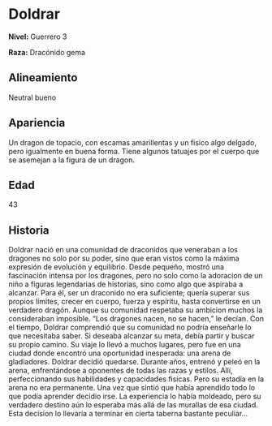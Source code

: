 # Doldrar

**Nivel:** Guerrero 3

**Raza:** Dracónido gema

## Alineamiento
Neutral bueno

## Apariencia
Un dragon de topacio, con escamas amarillentas y un fisico algo delgado, pero igualmente en buena forma. Tiene algunos tatuajes por el cuerpo que se asemejan a la figura de un dragon.

## Edad
43

## Historia
Doldrar nació en una comunidad de draconidos que veneraban a los dragones no solo por su poder, sino que eran vistos como la máxima expresión de evolución y equilibrio. 
Desde pequeño, mostró una fascinación intensa por los dragones, pero no solo como la adoracion de un niño a figuras legendarias de historias, sino como algo que aspiraba a alcanzar. Para él, ser un draconido no era suficiente; quería superar sus propios límites, crecer en cuerpo, fuerza y espíritu, hasta convertirse en un verdadero dragón.
Aunque su comunidad respetaba su ambicion muchos la consideraban imposible. “Los dragones nacen, no se hacen,” le decían. Con el tiempo, Doldrar comprendió que su comunidad no podría enseñarle lo que necesitaba saber. Si deseaba alcanzar su meta, debía partir y buscar su propio camino.
Su viaje lo llevó a muchos lugares, pero fue en una ciudad donde encontró una oportunidad inesperada: una arena de gladiadores. Doldrar decidió quedarse. Durante años, entrenó y peleó en la arena, enfrentándose a oponentes de todas las razas y estilos. Allí, perfeccionando sus habilidades y capacidades fisicas.
Pero su estadía en la arena no era permanente. Una vez que sintió que había aprendido todo lo que podía aprender decidio irse. La experiencia lo había moldeado, pero su verdadero destino aún lo esperaba más allá de las murallas de esa ciudad.
Esta decision lo llevaria a terminar en cierta taberna bastante peculiar...

